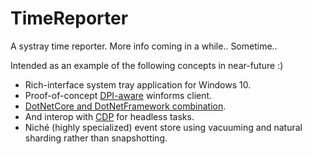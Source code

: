 # TimeReporter
A systray time reporter. More info coming in a while.. Sometime..

Intended as an example of the following concepts in near-future :)
* Rich-interface system tray application for Windows 10. 
* Proof-of-concept [DPI-aware](https://stackoverflow.com/questions/4075802/creating-a-dpi-aware-application) winforms client.
* [DotNetCore and DotNetFramework combination](https://docs.microsoft.com/en-us/dotnet/core/porting/project-structure).
* And interop with [CDP](https://github.com/cyrus-and/chrome-remote-interface) for headless tasks.
* Niché (highly specialized) event store using vacuuming and natural sharding rather than snapshotting.
